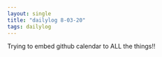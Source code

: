 ```yaml
---
layout: single
title: "dailylog 8-03-20"
tags: dailylog
---
```


Trying to embed github calendar to ALL the things!!
